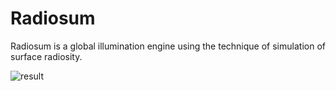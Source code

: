 # Radiosum

Radiosum is a global illumination engine using the technique of simulation of surface radiosity.

![result](https://i.imgur.com/p6ZsNDY.png)
